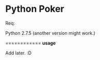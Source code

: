 __Python Poker__
============

Req:

Python 2.7.5 (another version might work.)

============
__usage__

Add later. :D